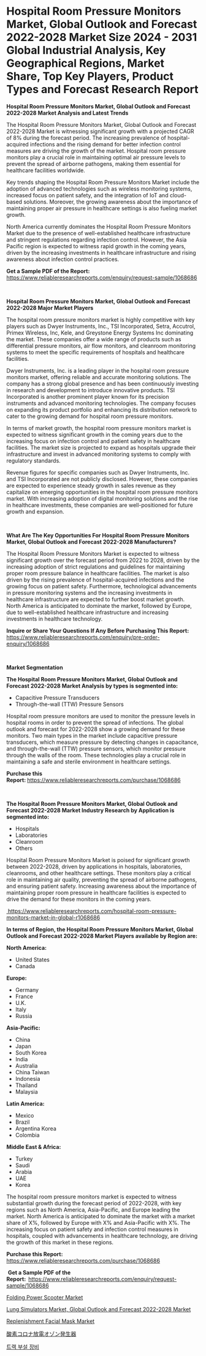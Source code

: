 <p><h1>Hospital Room Pressure Monitors Market, Global Outlook and Forecast 2022-2028 Market Size 2024 - 2031 Global Industrial Analysis, Key Geographical Regions, Market Share, Top Key Players, Product Types and Forecast Research Report</h1></p><p><strong>Hospital Room Pressure Monitors Market, Global Outlook and Forecast 2022-2028 Market Analysis and Latest Trends</strong></p>
<p><p>The Hospital Room Pressure Monitors Market, Global Outlook and Forecast 2022-2028 Market is witnessing significant growth with a projected CAGR of 8% during the forecast period. The increasing prevalence of hospital-acquired infections and the rising demand for better infection control measures are driving the growth of the market. Hospital room pressure monitors play a crucial role in maintaining optimal air pressure levels to prevent the spread of airborne pathogens, making them essential for healthcare facilities worldwide.</p><p>Key trends shaping the Hospital Room Pressure Monitors Market include the adoption of advanced technologies such as wireless monitoring systems, increased focus on patient safety, and the integration of IoT and cloud-based solutions. Moreover, the growing awareness about the importance of maintaining proper air pressure in healthcare settings is also fueling market growth.</p><p>North America currently dominates the Hospital Room Pressure Monitors Market due to the presence of well-established healthcare infrastructure and stringent regulations regarding infection control. However, the Asia Pacific region is expected to witness rapid growth in the coming years, driven by the increasing investments in healthcare infrastructure and rising awareness about infection control practices.</p></p>
<p><strong>Get a Sample PDF of the Report:&nbsp;</strong> <a href="https://www.reliableresearchreports.com/enquiry/request-sample/1068686">https://www.reliableresearchreports.com/enquiry/request-sample/1068686</a></p>
<p>&nbsp;</p>
<p><strong>Hospital Room Pressure Monitors Market, Global Outlook and Forecast 2022-2028 Major Market Players</strong></p>
<p><p>The hospital room pressure monitors market is highly competitive with key players such as Dwyer Instruments, Inc., TSI Incorporated, Setra, Accutrol, Primex Wireless, Inc, Kele, and Greystone Energy Systems Inc dominating the market. These companies offer a wide range of products such as differential pressure monitors, air flow monitors, and cleanroom monitoring systems to meet the specific requirements of hospitals and healthcare facilities.</p><p>Dwyer Instruments, Inc. is a leading player in the hospital room pressure monitors market, offering reliable and accurate monitoring solutions. The company has a strong global presence and has been continuously investing in research and development to introduce innovative products. TSI Incorporated is another prominent player known for its precision instruments and advanced monitoring technologies. The company focuses on expanding its product portfolio and enhancing its distribution network to cater to the growing demand for hospital room pressure monitors.</p><p>In terms of market growth, the hospital room pressure monitors market is expected to witness significant growth in the coming years due to the increasing focus on infection control and patient safety in healthcare facilities. The market size is projected to expand as hospitals upgrade their infrastructure and invest in advanced monitoring systems to comply with regulatory standards.</p><p>Revenue figures for specific companies such as Dwyer Instruments, Inc. and TSI Incorporated are not publicly disclosed. However, these companies are expected to experience steady growth in sales revenue as they capitalize on emerging opportunities in the hospital room pressure monitors market. With increasing adoption of digital monitoring solutions and the rise in healthcare investments, these companies are well-positioned for future growth and expansion.</p></p>
<p>&nbsp;</p>
<p><strong>What Are The Key Opportunities For Hospital Room Pressure Monitors Market, Global Outlook and Forecast 2022-2028 Manufacturers?</strong></p>
<p><p>The Hospital Room Pressure Monitors Market is expected to witness significant growth over the forecast period from 2022 to 2028, driven by the increasing adoption of strict regulations and guidelines for maintaining proper room pressure balance in healthcare facilities. The market is also driven by the rising prevalence of hospital-acquired infections and the growing focus on patient safety. Furthermore, technological advancements in pressure monitoring systems and the increasing investments in healthcare infrastructure are expected to further boost market growth. North America is anticipated to dominate the market, followed by Europe, due to well-established healthcare infrastructure and increasing investments in healthcare technology.</p></p>
<p><strong>Inquire or Share Your Questions If Any Before Purchasing This Report:</strong> <a href="https://www.reliableresearchreports.com/enquiry/pre-order-enquiry/1068686">https://www.reliableresearchreports.com/enquiry/pre-order-enquiry/1068686</a></p>
<p>&nbsp;</p>
<p><strong>Market Segmentation</strong></p>
<p><strong>The Hospital Room Pressure Monitors Market, Global Outlook and Forecast 2022-2028 Market Analysis by types is segmented into:</strong></p>
<p><ul><li>Capacitive Pressure Transducers</li><li>Through-the-wall (TTW) Pressure Sensors</li></ul></p>
<p><p>Hospital room pressure monitors are used to monitor the pressure levels in hospital rooms in order to prevent the spread of infections. The global outlook and forecast for 2022-2028 show a growing demand for these monitors. Two main types in the market include capacitive pressure transducers, which measure pressure by detecting changes in capacitance, and through-the-wall (TTW) pressure sensors, which monitor pressure through the walls of the room. These technologies play a crucial role in maintaining a safe and sterile environment in healthcare settings.</p></p>
<p><strong>Purchase this Report:&nbsp;</strong><a href="https://www.reliableresearchreports.com/purchase/1068686">https://www.reliableresearchreports.com/purchase/1068686</a></p>
<p>&nbsp;</p>
<p><strong>The Hospital Room Pressure Monitors Market, Global Outlook and Forecast 2022-2028 Market Industry Research by Application is segmented into:</strong></p>
<p><ul><li>Hospitals</li><li>Laboratories</li><li>Cleanroom</li><li>Others</li></ul></p>
<p><p>Hospital Room Pressure Monitors Market is poised for significant growth between 2022-2028, driven by applications in hospitals, laboratories, cleanrooms, and other healthcare settings. These monitors play a critical role in maintaining air quality, preventing the spread of airborne pathogens, and ensuring patient safety. Increasing awareness about the importance of maintaining proper room pressure in healthcare facilities is expected to drive the demand for these monitors in the coming years.</p></p>
<p><a href="https://www.reliableresearchreports.com/hospital-room-pressure-monitors-market-in-global-r1068686">&nbsp;https://www.reliableresearchreports.com/hospital-room-pressure-monitors-market-in-global-r1068686</a></p>
<p><strong>In terms of Region, the Hospital Room Pressure Monitors Market, Global Outlook and Forecast 2022-2028 Market Players available by Region are:</strong></p>
<p>
    <p> <strong> North America: </strong>
        <ul>
            <li>United States</li>
            <li>Canada</li>
        </ul>
        </p> 
    <p> <strong> Europe: </strong>
        <ul>
            <li>Germany</li>
            <li>France</li>
            <li>U.K.</li>
            <li>Italy</li>
            <li>Russia</li>
        </ul>
        </p> 
    <p> <strong> Asia-Pacific: </strong>
        <ul>
            <li>China</li>
            <li>Japan</li>
            <li>South Korea</li>
            <li>India</li>
            <li>Australia</li>
            <li>China Taiwan</li>
            <li>Indonesia</li>
            <li>Thailand</li>
            <li>Malaysia</li>
        </ul>
        </p> 
    <p> <strong> Latin America: </strong>
        <ul>
            <li>Mexico</li>
            <li>Brazil</li>
            <li>Argentina Korea</li>
            <li>Colombia</li>
        </ul>
        </p> 
    <p> <strong> Middle East & Africa: </strong>
        <ul>
            <li>Turkey</li>
            <li>Saudi</li>
            <li>Arabia</li>
            <li>UAE</li>
            <li>Korea</li>
        </ul>
    </p>
    </p>
<p><p>The hospital room pressure monitors market is expected to witness substantial growth during the forecast period of 2022-2028, with key regions such as North America, Asia-Pacific, and Europe leading the market. North America is anticipated to dominate the market with a market share of X%, followed by Europe with X% and Asia-Pacific with X%. The increasing focus on patient safety and infection control measures in hospitals, coupled with advancements in healthcare technology, are driving the growth of this market in these regions.</p></p>
<p><strong>Purchase this Report: </strong><a href="https://www.reliableresearchreports.com/purchase/1068686">https://www.reliableresearchreports.com/purchase/1068686</a></p>
<p>&nbsp;<strong>Get a Sample PDF of the Report:&nbsp;&nbsp;</strong><a href="https://www.reliableresearchreports.com/enquiry/request-sample/1068686">https://www.reliableresearchreports.com/enquiry/request-sample/1068686</a></p>
<p><strong></strong></p>
<p><p><a href="https://www.linkedin.com/pulse/folding-power-scooter-market-trends-forecast-competitive-hee8e">Folding Power Scooter Market</a></p><p><a href="https://github.com/sonuprakash1/Market-Research-Report-List-2/blob/main/lung-simulators-market-global-outlook-and-forecast-2022-2028-market.md">Lung Simulators Market, Global Outlook and Forecast 2022-2028 Market</a></p><p><a href="https://issuu.com/reportprime-2/docs/replenishment-facial-mask-market-size-2030.pptx">Replenishment Facial Mask Market</a></p><p><a href="https://github.com/hardee896/Market-Research-Report-List-1/blob/main/836151285430.md">酸素コロナ放電オゾン発生器</a></p><p><a href="https://github.com/ConstantinVon/Market-Research-Report-List-1/blob/main/918957779091.md">트랙 부설 장비</a></p></p>